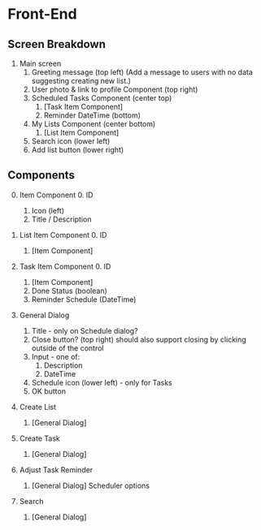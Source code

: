 # Front-End

## Screen Breakdown

1. Main screen
    1. Greeting message (top left)
       (Add a message to users with no data suggesting creating new list.)
    2. User photo & link to profile Component (top right)
    3. Scheduled Tasks Component (center top)
        1. [Task Item Component]
        2. Reminder DateTime (bottom)
    4. My Lists Component (center bottom)
        1. [List Item Component]
    5. Search icon (lower left)
    6. Add list button (lower right)

## Components

0. Item Component
    0. ID
    1. Icon (left)
    2. Title / Description

1. List Item Component
    0. ID
    1. [Item Component]

2. Task Item Component
    0. ID
    1. [Item Component]
    2. Done Status (boolean)
    3. Reminder Schedule (DateTime)

3. General Dialog
    1. Title - only on Schedule dialog?
    2. Close button? (top right)
       should also support closing by clicking outside of the control
    3. Input - one of:
        1. Description
        2. DateTime
    4. Schedule icon (lower left) - only for Tasks
    5. OK button

4. Create List
    1. [General Dialog]

5. Create Task
    1. [General Dialog]

6. Adjust Task Reminder
    1. [General Dialog]
    Scheduler options

7. Search
    1. [General Dialog]
